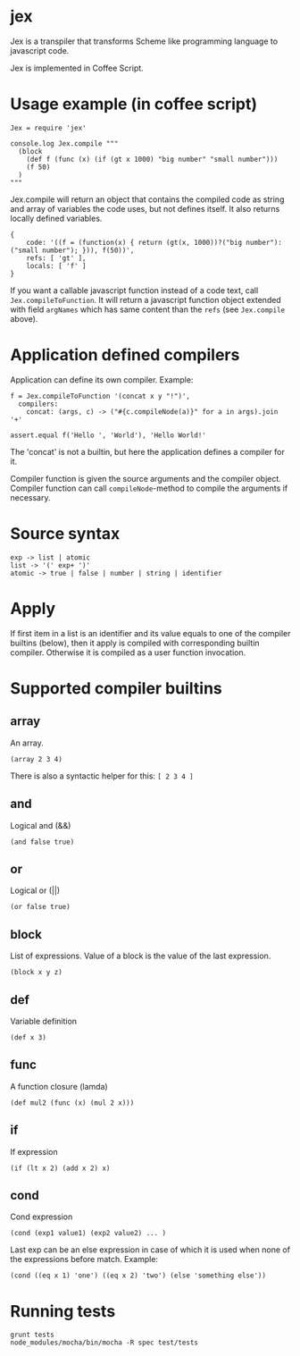 jex
===

Jex is a transpiler that transforms Scheme like programming language to javascript code.

Jex is implemented in Coffee Script.

Usage example (in coffee script)
================================

    Jex = require 'jex'

    console.log Jex.compile """
      (block
        (def f (func (x) (if (gt x 1000) "big number" "small number")))
        (f 50)
      )
    """

Jex.compile will return an object that contains the compiled code as string and array of variables
the code uses, but not defines itself. It also returns locally defined variables.

    { 
        code: '((f = (function(x) { return (gt(x, 1000))?("big number"):("small number"); })), f(50))',
        refs: [ 'gt' ],
        locals: [ 'f' ] 
    }

If you want a callable javascript function instead of a code text, call `Jex.compileToFunction`. It
will return a javascript function object extended with field `argNames` which has same content
than the `refs` (see `Jex.compile` above).

Application defined compilers
=============================
Application can define its own compiler. Example:

    f = Jex.compileToFunction '(concat x y "!")',
      compilers:
        concat: (args, c) -> ("#{c.compileNode(a)}" for a in args).join '+'

    assert.equal f('Hello ', 'World'), 'Hello World!'

The 'concat' is not a builtin, but here the application defines a compiler for it. 

Compiler function is given the source arguments and the compiler object. Compiler 
function can call `compileNode`-method to compile the arguments if necessary.

Source syntax
=============

    exp -> list | atomic
    list -> '(' exp+ ')'
    atomic -> true | false | number | string | identifier

Apply
=====
If first item in a list is an identifier and its value equals to one of the compiler 
builtins (below), then it apply is compiled with corresponding builtin compiler. 
Otherwise it is compiled as a user function invocation.

Supported compiler builtins
===========================

array
----- 
An array. 

    (array 2 3 4)

There is also a syntactic helper for this: `[ 2 3 4 ]`

and
---
Logical and (&&)

    (and false true)

or
---
Logical or (||)

    (or false true)

block
-----
List of expressions. Value of a block is the value of the last expression.

    (block x y z)

def
---
Variable definition

    (def x 3)

func
----
A function closure (lamda)

    (def mul2 (func (x) (mul 2 x)))

if
---
If expression

    (if (lt x 2) (add x 2) x)


cond
---
Cond expression

    (cond (exp1 value1) (exp2 value2) ... )

Last exp can be an else expression in case of which it is used when
none of the expressions before match. Example:

    (cond ((eq x 1) 'one') ((eq x 2) 'two') (else 'something else'))


Running tests
=============

    grunt tests
    node_modules/mocha/bin/mocha -R spec test/tests



